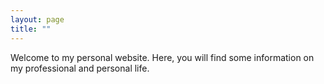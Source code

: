 ```yaml
---
layout: page
title: ""
---
```




Welcome to my personal website. Here, you will find some information on my professional and personal life.
